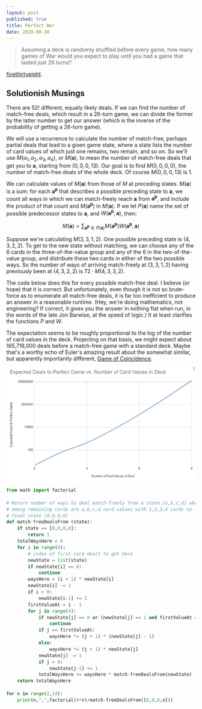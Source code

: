 ```yaml
---
layout: post
published: true
title: Perfect War
date: 2020-08-30
---
```


>Assuming a deck is randomly shuffled before every game, how many games of War would you expect to play until you had a game that lasted just 26 turns?

[fivethirtyeight](https://fivethirtyeight.com/features/are-you-a-pinball-wizard/).

<!--more-->

## Solutionish Musings

There are $52!$ different, equally likely deals. If we can find the number of match-free deals, which result in a $26$-turn game, we can divide the former by the latter number to get our answer (which is the inverse of the probability of getting a $26$-turn game).

We will use a recurrence to calculate the number of match-free, perhaps partial deals that lead to a given game state, where a state lists the number of card values of which just one remains, two remain, and so on. So we'll use $M(a_1,a_2,a_3,a_4)$, or $M(\mathbf{a})$, to mean the number of match-free deals that get you to $\mathbf{a}$, starting from $(0,0,0,13)$. Our goal is to find $M(0,0,0,0)$, the number of match-free deals of the whole deck. Of course $M(0,0,0,13)$ is $1$.

We can calculate values of $M(\mathbf{a})$ from those of $M$ at preceding states. $M(\mathbf{a})$ is a sum: for each $\mathbf{a^p}$ that describes a possible preceding state to $\mathbf{a}$, we count all ways in which we can match-freely reach $\mathbf{a}$ from $\mathbf{a^p}$, and include the product of that count and $M(\mathbf{a^p})$ in $M(\mathbf{a})$. If we let $P(\mathbf{a})$ name the set of possible predecessor states to $\mathbf{a}$, and $W(\mathbf{a^p},\mathbf{a})$, then:

$$M(\mathbf{a}) =
\sum_{\mathbf{a^p} \in P(\mathbf{a})} 
M(\mathbf{a^p}) W(\mathbf{a^p},\mathbf{a})$$

Suppose we're calculating $M(3,3,1,2)$. One possible preceding state is $(4,3,2,2)$. To get to the new state without matching, we can choose any of the $6$ cards in the three-of-the-value group and any of the $6$ in the two-of-the-value group, and distribute these two cards in either of the two possible ways. So the number of ways of arriving match-freely at $(3,3,1,2)$ having previously been at $(4,3,2,2)$ is $72 \cdot M(4,3,3,2)$.

The code below does this for every possible match-free deal. I believe (or hope) that it is correct. But unfortunately, even though it is not so brute-force as to enumerate all match-free deals, it is far too inefficient to produce an answer in a reasonable runtime. (Hey, we're doing mathematics, not engineering? If correct, it gives you the answer in nothing flat when run, in the words of the late Jon Barwise, at the speed of logic.) It at least clarifies the functions $P$ and $W$.

The expectation seems to be roughly proportional to the log of the number of card values in the deck. Projecting on that basis, we might expect about 165,718,000 deals before a match-free game with a standard deck. Maybe that's a worthy echo of Euler's amazing result about the somewhat similar, but apparently importantly different, [Game of Coincidence](http://eulerarchive.maa.org/hedi/HEDI-2004-09.pdf).

![straightish-line plot with log y-axis](/img/PerfectWar.jpg)

```python
from math import factorial

# Return number of ways to deal match-freely from a state [a,b,c,d] where
# among remaining cards are a,b,c,d card values with 1,2,3,4 cards to
# final state [0,0,0,0]
def match-freeDealsFrom (state):
	if state == [0,0,0,0]:
		return 1
	totalWaysHere = 0
	for i in range(4):
		# index of first card dealt to get here
		newState = list(state)
		if newState[i] == 0:
			continue
		waysHere = (i + 1) * newState[i]
		newState[i] -= 1
		if i > 0:
			newState[i-1] += 1
		firstValueAt = i - 1
		for j in range(4):
			if newState[j] == 0 or (newState[j] == 1 and firstValueAt == j):
				continue
			if j == firstValueAt:
				waysHere *= (j + 1) * (newState[j] - 1)
			else:
				waysHere *= (j + 1) * newState[j]
			newState[j] -= 1
			if j > 0:
				newState[j-1] += 1
			totalWaysHere += waysHere * match-freeDealsFrom(newState)
	return totalWaysHere

for n in range(2,14):
	print(n,",",factorial(4*n)/match-freeDealsFrom([0,0,0,n]))
```

<br>
